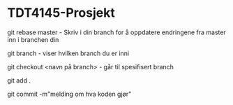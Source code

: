 # TDT4145-Prosjekt

git rebase master - Skriv i din branch for å oppdatere endringene fra master inn i branchen din 

git branch - viser hvilken branch du er inni

git checkout <navn på branch> - går til spesifisert branch

git add .

git commit -m"melding om hva koden gjør"